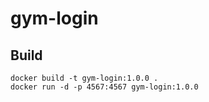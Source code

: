 # gym-login

## Build

```
docker build -t gym-login:1.0.0 .
docker run -d -p 4567:4567 gym-login:1.0.0
```
